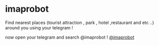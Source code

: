 # imaprobot
Find nearest places (tourist attraction , park , hotel ,restaurant and etc ..) around you using your telegram !

now open your telegram and search @imaprobot !
<a href="http://tlgrm.me/imaprobot">@imaprobot</a>

